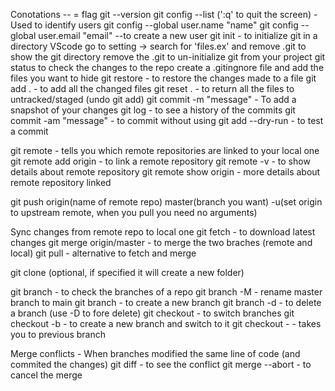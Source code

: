 Conotations -- = flag
git --version
git config --list (':q' to quit the screen) - Used to identify users
git config --global user.name "name"
git config --global user.email "email" --to create a new user
git init - to initialize git in a directory
VScode go to setting -> search for 'files.ex' and remove .git to show the git directory
remove the .git to un-initialize git from your project
git status to check the changes to the repo
create a .gitingnore file and add the files you want to hide
git restore <filename> - to restore the changes made to a file
git add . - to add all the changed files
git reset . - to return all the files to untracked/staged (undo git add)
git commit -m "message" - To add a snapshot of your changes
git log - to see a history of the commits
git commit -am "message" - to commit without using git add
--dry-run - to test a commit

git remote - tells you which remote repositories are linked to your local one
git remote add origin <url-to-repository> - to link a remote repository
git remote -v - to show details about remote repository
git remote show origin - more details about remote repository linked

git push origin(name of remote repo) master(branch you want) -u(set origin to upstream remote, when you pull you need no arguments)

Sync changes from remote repo to local one
git fetch - to download latest changes
git merge origin/master - to merge the two braches (remote and local)
git pull - alternative to fetch and merge

git clone <url> <folder>(optional, if specified it will create a new folder)

git branch - to check the branches of a repo
git branch -M <name> - rename master branch to main
git branch <name> - to create a new branch
git branch -d - to delete a branch (use -D to fore delete)
git checkout <name> - to switch branches
git checkout -b <name> - to create a new branch and switch to it
git checkout - - takes you to previous branch

Merge conflicts - When branches modified the same line of code (and commited the changes)
git diff - to see the conflict
git merge --abort - to cancel the merge
